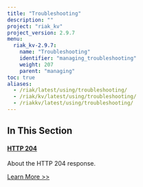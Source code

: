```yaml
---
title: "Troubleshooting"
description: ""
project: "riak_kv"
project_version: 2.9.7
menu:
  riak_kv-2.9.7:
    name: "Troubleshooting"
    identifier: "managing_troubleshooting"
    weight: 207
    parent: "managing"
toc: true
aliases:
  - /riak/latest/using/troubleshooting/
  - /riak/kv/latest/using/troubleshooting/
  - /riakkv/latest/using/troubleshooting/
---
```



[http 204]: ./http-204

## In This Section

#### [HTTP 204][http 204]

About the HTTP 204 response.

[Learn More >>][http 204]



